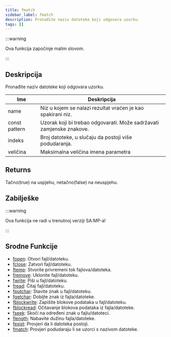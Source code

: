 ```yaml
---
title: fmatch
sidebar_label: fmatch
description: Pronađite naziv datoteke koji odgovara uzorku.
tags: []
---
```


:::warning

Ova funkcija započinje malim slovom.

:::

## Deskripcija

Pronađite naziv datoteke koji odgovara uzorku.

| Ime           | Deskripcija                                                          |
| ------------- | -------------------------------------------------------------------- |
| name          | Niz u kojem se nalazi rezultat vraćen je kao spakirani niz.          |
| const pattern | Uzorak koji bi trebao odgovarati. Može sadržavati zamjenske znakove. |
| indeks        | Broj datoteke, u slučaju da postoji više podudaranja.                |
| veličina      | Maksimalna veličina imena parametra                                  |

## Returns

Tačno(true) na uspjehu, netačno(false) na neuspjehu.

## Zabilješke

:::warning

Ova funkcija ne radi u trenutnoj verziji SA:MP-a!

:::

## Srodne Funkcije

- [fopen](fopen): Otvori fajl/datoteku.
- [fclose](fclose): Zatvori fajl/datoteku.
- [ftemp](ftemp): Stvorite privremeni tok fajlova/datoteka.
- [fremove](fremove): Uklonite fajl/datoteku.
- [fwrite](fwrite): Piši u fajl/datoteku.
- [fread](fread): Čitaj fajl/datoteku.
- [fputchar](fputchar): Stavite znak u fajl/datoteku.
- [fgetchar](fgetchar): Dobijte znak iz fajla/datoteke.
- [fblockwrite](fblockwrite): Zapišite blokove podataka u fajl/datoteku.
- [fblockread](fblockread): Očitavanje blokova podataka iz fajla/datoteke.
- [fseek](fseek): Skoči na određeni znak u fajlu/datoteci.
- [flength](flength): Nabavite dužinu fajla/datoteke.
- [fexist](fexist): Provjeri da li datoteka postoji.
- [fmatch](fmatch): Provjeri podudaraju li se uzorci s nazivom datoteke.
